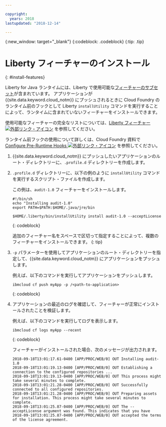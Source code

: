 ```yaml
---

copyright:
  years: 2018
lastupdated: "2018-12-14"

---
```


{:new_window: target="_blank"}
{:codeblock: .codeblock}
{:tip: .tip}

# Liberty フィーチャーのインストール
{: #install-features}

Liberty for Java ランタイムには、Liberty で使用可能な[フィーチャーのサブセット](libertyFeatures.html#liberty_features)が含まれています。 アプリケーションが {{site.data.keyword.cloud_notm}} にプッシュされるときに Cloud Foundry のランタイム前のフックとして Liberty `installUtility` コマンドを実行することによって、ランタイムに含まれていないフィーチャーをインストールできます。

使用可能なフィーチャーの完全なリストについては、[Liberty フィーチャー ![外部リンク・アイコン](../../icons/launch-glyph.svg "外部リンク・アイコン")](https://www.ibm.com/support/knowledgecenter/SSEQTP_liberty/com.ibm.websphere.wlp.doc/ae/rwlp_feat.html) を参照してください。

ランタイム前フックの使用について詳しくは、Cloud Foundry 資料で [Configure Pre-Runtime Hooks ![外部リンク・アイコン](../../icons/launch-glyph.svg "外部リンク・アイコン")](https://docs.cloudfoundry.org/devguide/deploy-apps/deploy-app.html#profile) を参照してください。

1. {{site.data.keyword.cloud_notm}} にプッシュしたいアプリケーションのルート・ディレクトリーに、`.profile.d` ディレクトリーを作成します。

1. `.profile.d` ディレクトリーに、以下の例のように `installUtility` コマンドを実行するスクリプト・ファイルを作成します。

   この例は、`audit-1.0` フィーチャーをインストールします。

   ```
   #!/bin/sh
   echo "Installing audit-1.0"
   export PATH=$PATH:$HOME/.java/jre/bin

   $HOME/.liberty/bin/installUtility install audit-1.0 --acceptLicense
   ```
   {: codeblock}

   追加のフィーチャー名をスペースで区切って指定することによって、複数のフィーチャーをインストールできます。
   {: tip}

1. `-p` パラメーターを使用してアプリケーションのルート・ディレクトリーを指定して、{{site.data.keyword.cloud_notm}} にアプリケーションをプッシュします。

   例えば、以下のコマンドを実行してアプリケーションをプッシュします。
   ```
   ibmcloud cf push myApp -p /<path-to-application>
   ```
   {: codeblock}

1. アプリケーションの最近のログを確認して、フィーチャーが正常にインストールされたことを検証します。

   例えば、以下のコマンドを実行してログを表示します。
   ```
   ibmcloud cf logs myApp --recent
   ```
   {: codeblock}

    フィーチャーがインストールされた場合、次のメッセージが出力されます。

    ```
    2018-09-18T13:01:17.61-0400 [APP/PROC/WEB/0] OUT Installing audit-1.0
    2018-09-18T13:01:19.13-0400 [APP/PROC/WEB/0] OUT Establishing a connection to the configured repositories ...
    2018-09-18T13:01:19.13-0400 [APP/PROC/WEB/0] OUT This process might take several minutes to complete.
    2018-09-18T13:01:21.28-0400 [APP/PROC/WEB/0] OUT Successfully connected to all configured repositories.
    2018-09-18T13:01:21.28-0400 [APP/PROC/WEB/0] OUT Preparing assets for installation. This process might take several minutes to complete.
    2018-09-18T13:01:25.87-0400 [APP/PROC/WEB/0] OUT The --acceptLicense argument was found. This indicates that you have
    2018-09-18T13:01:25.87-0400 [APP/PROC/WEB/0] OUT accepted the terms of the license agreement.
    ```
